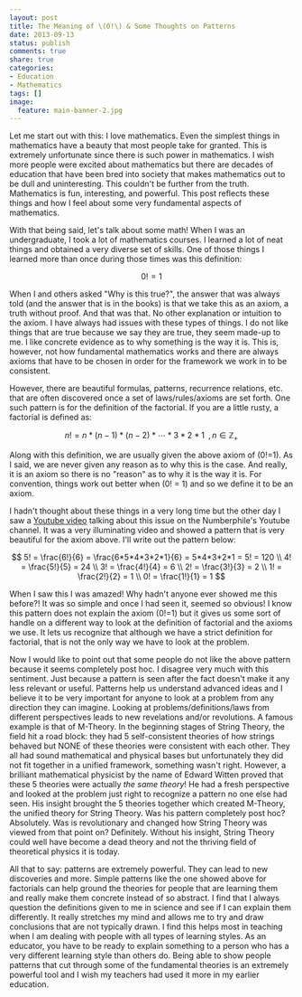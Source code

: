 ```yaml
---
layout: post
title: The Meaning of \(0!\) & Some Thoughts on Patterns
date: 2013-09-13
status: publish
comments: true
share: true
categories:
- Education
- Mathematics
tags: []
image:
  feature: main-banner-2.jpg
---
```


Let me start out with this: I love mathematics. Even the simplest things in mathematics have a beauty that most people take for granted. This is extremely unfortunate since there is such power in mathematics. I wish more people were excited about mathematics but there are decades of education that have been bred into society that makes mathematics out to be dull and uninteresting. This couldn't be further from the truth. Mathematics is fun, interesting, and powerful. This post reflects these things and how I feel about some very fundamental aspects of mathematics.

With that being said, let's talk about some math! When I was an undergraduate, I took a lot of mathematics courses. I learned a lot of neat things and obtained a very diverse set of skills. One of those things I learned more than once during those times was this definition:

$$ 0! = 1 $$

When I and others asked "Why is this true?", the answer that was always told (and the answer that is in the books) is that we take this as an axiom, a truth without proof. And that was that. No other explanation or intuition to the axiom. I have always had issues with these types of things. I do not like things that are true because we say they are true, they seem made-up to me. I like concrete evidence as to why something is the way it is. This is, however, not how fundamental mathematics works and there are always axioms that have to be chosen in order for the framework we work in to be consistent.

However, there are beautiful formulas, patterns, recurrence relations, etc. that are often discovered once a set of laws/rules/axioms are set forth. One such pattern is for the definition of the factorial. If you are a little rusty, a factorial is defined as:

$$ n! = n*(n-1)*(n-2)* \cdots *3*2*1 \, \, \, , n \in \mathbb{Z_+} $$

Along with this definition, we are usually given the above axiom of \(0!=1\). As I said, we are never given any reason as to why this is the case. And really, it is an axiom so there is no "reason" as to why it is the way it is. For convention, things work out better when \(0! = 1\) and so we define it to be an axiom.

I hadn't thought about these things in a very long time but the other day I saw a <a href="http://www.youtube.com/watch?v=Mfk_L4Nx2ZI" target="_blank">Youtube video</a> talking about this issue on the Numberphile's Youtube channel. It was a very illuminating video and showed a pattern that is very beautiful for the axiom above. I'll write out the pattern below:

$$
5! = \frac{6!}{6} = \frac{6*5*4*3*2*1}{6} = 5*4*3*2*1 = 5! = 120 \\
4! = \frac{5!}{5} = 24 \\
3! = \frac{4!}{4} = 6 \\
2! = \frac{3!}{3} = 2 \\
1! = \frac{2!}{2} = 1 \\
0! = \frac{1!}{1} = 1
$$

When I saw this I was amazed! Why hadn't anyone ever showed me this before?! It was so simple and once I had seen it, seemed so obvious! I know this pattern does not explain the axiom \(0!=1\) but it gives us some sort of handle on a different way to look at the definition of factorial and the axioms we use. It lets us recognize that although we have a strict definition for factorial, that is not the only way we have to look at the problem.

Now I would like to point out that some people do not like the above pattern because it seems completely post hoc. I disagree very much with this sentiment. Just because a pattern is seen after the fact doesn't make it any less relevant or useful. Patterns help us understand advanced ideas and I believe it to be very important for anyone to look at a problem from any direction they can imagine. Looking at problems/definitions/laws from different perspectives leads to new revelations and/or revolutions. A famous example is that of M-Theory. In the beginning stages of String Theory, the field hit a road block: they had 5 self-consistent theories of how strings behaved but NONE of these theories were consistent with each other. They all had sound mathematical and physical bases but unfortunately they did not fit together in a unified framework, something wasn't right. However, a brilliant mathematical physicist by the name of Edward Witten proved that these 5 theories were actually <i>the same theory</i>! He had a fresh perspective and looked at the problem just right to recognize a pattern no one else had seen. His insight brought the 5 theories together which created M-Theory, the unified theory for String Theory. Was his pattern completely post hoc? Absolutely. Was is revolutionary and changed how String Theory was viewed from that point on? Definitely. Without his insight, String Theory could well have become a dead theory and not the thriving field of theoretical physics it is today.

All that to say: patterns are extremely powerful. They can lead to new discoveries and more. Simple patterns like the one showed above for factorials can help ground the theories for people that are learning them and really make them concrete instead of so abstract. I find that I always question the definitions given to me in science and see if I can explain them differently. It really stretches my mind and allows me to try and draw conclusions that are not typically drawn. I find this helps most in teaching when I am dealing with people with all types of learning styles. As an educator, you have to be ready to explain something to a person who has a very different learning style than others do. Being able to show people patterns that cut through some of the fundamental theories is an extremely powerful tool and I wish my teachers had used it more in my earlier education.
